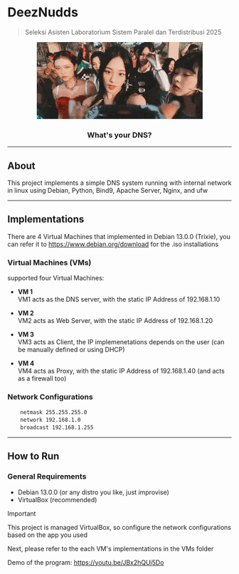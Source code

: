 # DeezNudds

> Seleksi Asisten Laboratorium Sistem Paralel dan Terdistribusi 2025
<p align="center">
    <img src="./etc/newjeans-eta.gif">
</p>
    <h3 align="center">What's your DNS?</h3>

---

## About <a name="about"></a>

<p align="justify">This project implements a simple DNS system running with internal network in linux using Debian, Python, Bind9, Apache Server, Nginx, and ufw </p>

---

## Implementations <a name="algorithms"></a>

There are 4 Virtual Machines that implemented in Debian 13.0.0 (Trixie), you can refer it to https://www.debian.org/download for the .iso installations

### Virtual Machines (VMs)  
supported four Virtual Machines:

- **VM 1**  
  VM1 acts as the DNS server, with the static IP Address of 192.168.1.10

- **VM 2**  
  VM2 acts as Web Server, with the static IP Address of 192.168.1.20

- **VM 3**  
  VM3 acts as Client, the IP implemenetations depends on the user (can be manually defined or using DHCP)

- **VM 4**  
  VM4 acts as Proxy, with the static IP Address of 192.168.1.40 (and acts as a firewall too)

### Network Configurations
   ```bash
       netmask 255.255.255.0
       network 192.168.1.0
       broadcast 192.168.1.255
   ```
--- 

## How to Run <a name="how-to-run"></a>

### General Requirements
- Debian 13.0.0 (or any distro you like, just improvise)
- VirtualBox (recommended)


> [!IMPORTANT]
> This project is managed VirtualBox, so configure the network configurations based on the app you used

Next, please refer to the each VM's implementations in the VMs folder

Demo of the program: https://youtu.be/JBx2hQUj5Do

